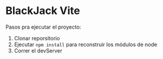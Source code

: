 # BlackJack Vite

Pasos pra ejecutar el proyecto:
1. Clonar reporsitorio
2. Ejecutar `` npm install `` para reconstruir los módulos de node
3. Correr el devServer